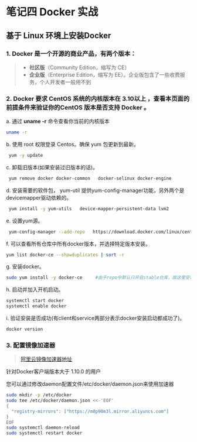 # 笔记四 Docker 实战

## 基于 Linux 环境上安装Docker

### 1. **Docker** 是一个**开源的商业产品**，有两个版本：
> - **社区版**（Community Edition，缩写为 CE）
> - **企业版**（Enterprise Edition，缩写为 EE）。企业版包含了一些收费服务，个人开发者一般用不到

### 2. **Docker** 要求 CentOS 系统的内核版本在 **3.10以上** ，查看本页面的前提条件来验证你的CentOS 版本是否支持 Docker 。

   a. 通过 **uname -r** 命令查看你当前的内核版本

   ```bash
   uname -r  
   ```

   b. 使用 root 权限登录 Centos。确保 yum 包更新到最新。

   ```bash
    yum -y update   
   ```

   c. 卸载旧版本(如果安装过旧版本的话)。

   ```bash
    yum remove docker docker-common   docker-selinux docker-engine   
   ```

   d. 安装需要的软件包， yum-util 提供yum-config-manager功能，另外两个是devicemapper驱动依赖的。

   ```bash
    yum install -y yum-utils   device-mapper-persistent-data lvm2   
   ```

   e. 设置yum源。

   ```bash
    yum-config-manager --add-repo   https://download.docker.com/linux/centos/docker-ce.repo   
   ```

   f. 可以查看所有仓库中所有docker版本，并选择特定版本安装。
   ```bash
   yum list docker-ce --showduplicates | sort -r   
   ```

   g.  安装docker。

   ```bash
   sudo yum install -y docker-ce     #由于repo中默认只开启stable仓库，故这里安装的是最新稳定版18.03.1   
   ```

   h.  启动并加入开机启动。

   ```bash
   systemctl start docker   
   systemctl enable docker   
   ```

   i. 验证安装是否成功(有client和service两部分表示docker安装启动都成功了)。

   ```bash
   docker version   
   ```
   
### 3. 配置镜像加速器

> [阿里云镜像加速器地址](https://cr.console.aliyun.com/cn-hangzhou/mirrors)

针对Docker客户端版本大于 1.10.0 的用户

您可以通过修改daemon配置文件/etc/docker/daemon.json来使用加速器

```bash
sudo mkdir -p /etc/docker
sudo tee /etc/docker/daemon.json <<-'EOF'
{
  "registry-mirrors": ["https://m0p90m3l.mirror.aliyuncs.com"]
}
EOF
sudo systemctl daemon-reload
sudo systemctl restart docker
```


